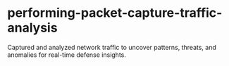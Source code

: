 # performing-packet-capture-traffic-analysis
Captured and analyzed network traffic to uncover patterns, threats, and anomalies for real-time defense insights.
